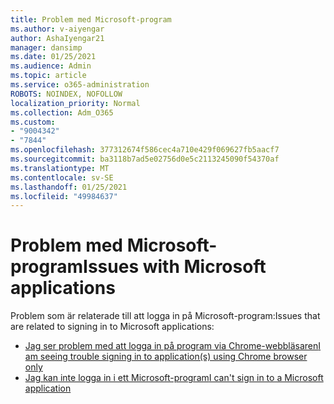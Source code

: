 ```yaml
---
title: Problem med Microsoft-program
ms.author: v-aiyengar
author: AshaIyengar21
manager: dansimp
ms.date: 01/25/2021
ms.audience: Admin
ms.topic: article
ms.service: o365-administration
ROBOTS: NOINDEX, NOFOLLOW
localization_priority: Normal
ms.collection: Adm_O365
ms.custom:
- "9004342"
- "7844"
ms.openlocfilehash: 377312674f586cec4a710e429f069627fb5aacf7
ms.sourcegitcommit: ba3118b7ad5e02756d0e5c2113245090f54370af
ms.translationtype: MT
ms.contentlocale: sv-SE
ms.lasthandoff: 01/25/2021
ms.locfileid: "49984637"
---
```

# <a name="issues-with-microsoft-applications"></a><span data-ttu-id="3c21f-102">Problem med Microsoft-program</span><span class="sxs-lookup"><span data-stu-id="3c21f-102">Issues with Microsoft applications</span></span>

<span data-ttu-id="3c21f-103">Problem som är relaterade till att logga in på Microsoft-program:</span><span class="sxs-lookup"><span data-stu-id="3c21f-103">Issues that are related to signing in to Microsoft applications:</span></span>

- [<span data-ttu-id="3c21f-104">Jag ser problem med att logga in på program via Chrome-webbläsaren</span><span class="sxs-lookup"><span data-stu-id="3c21f-104">I am seeing trouble signing in to application(s) using Chrome browser only</span></span>](https://docs.microsoft.com/office365/troubleshoot/miscellaneous/chrome-behavior-affects-applications) 
- [<span data-ttu-id="3c21f-105">Jag kan inte logga in i ett Microsoft-program</span><span class="sxs-lookup"><span data-stu-id="3c21f-105">I can't sign in to a Microsoft application</span></span>](https://docs.microsoft.com/azure/active-directory/application-sign-in-problem-first-party-microsoft/?WT.mc_id=UI_AAD_Apps_Sign_In_Support_L2_MicrosoftApp)
